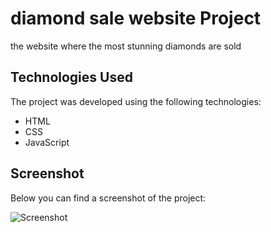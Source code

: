 # diamond sale website Project

the website where the most stunning diamonds are sold

## Technologies Used

The project was developed using the following technologies:

- HTML
- CSS
- JavaScript

## Screenshot

Below you can find a screenshot of the project:

![Screenshot](ekran.gif)

